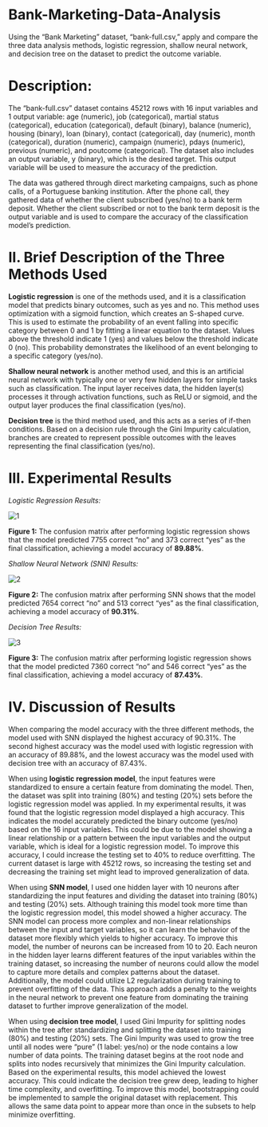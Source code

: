 # Bank-Marketing-Data-Analysis
Using the “Bank Marketing” dataset, “bank-full.csv,” apply and compare the three data analysis methods, logistic regression, shallow neural network, and decision tree on the dataset to predict the outcome variable.

# Description:
  The “bank-full.csv” dataset contains 45212 rows with 16 input variables and 1 
  output variable: age (numeric), job (categorical), martial status (categorical), education 
  (categorical), default (binary), balance (numeric), housing (binary), loan (binary), contact 
  (categorical), day (numeric), month (categorical), duration (numeric), campaign (numeric), 
  pdays (numeric), previous (numeric), and poutcome (categorical). The dataset also 
  includes an output variable, y (binary), which is the desired target. This output variable will 
  be used to measure the accuracy of the prediction.  
  
  The data was gathered through direct marketing campaigns, such as phone calls, of a 
  Portuguese banking institution. After the phone call, they gathered data of whether the 
  client subscribed (yes/no) to a bank term deposit. Whether the client subscribed or not to 
  the bank term deposit is the output variable and is used to compare the accuracy of the 
  classification model’s prediction. 

# II. Brief Description of the Three Methods Used  
  **Logistic regression** is one of the methods used, and it is a classification model that 
  predicts binary outcomes, such as yes and no. This method uses optimization with a 
  sigmoid function, which creates an S-shaped curve. This is used to estimate the probability 
  of an event falling into specific category between 0 and 1 by fitting a linear equation to the 
  dataset. Values above the threshold indicate 1 (yes) and values below the threshold 
  indicate 0 (no). This probability demonstrates the likelihood of an event belonging to a 
  specific category (yes/no). 
  
  **Shallow neural network** is another method used, and this is an artificial neural network 
  with typically one or very few hidden layers for simple tasks such as classification. The 
  input layer receives data, the hidden layer(s) processes it through activation functions, 
  such as ReLU or sigmoid, and the output layer produces the final classification (yes/no). 
  
  **Decision tree** is the third method used, and this acts as a series of if-then conditions. 
  Based on a decision rule through the Gini Impurity calculation, branches are created to 
  represent possible outcomes with the leaves representing the final classification (yes/no). 

# III. Experimental Results  
  _Logistic Regression Results:_
  
  ![1](https://github.com/user-attachments/assets/5332d15d-4258-445c-8fef-57407eee8758)
  
  **Figure 1:** The confusion matrix after performing logistic regression shows that the model 
  predicted 7755 correct “no” and 373 correct “yes” as the final classification, achieving a 
  model accuracy of **89.88%**. 

  _Shallow Neural Network (SNN) Results:_
  
  ![2](https://github.com/user-attachments/assets/baf130c9-7e8f-4190-87dd-1af5517da515)

  **Figure 2:** The confusion matrix after performing SNN shows that the model predicted 7654 
  correct “no” and 513 correct “yes” as the final classification, achieving a model accuracy of 
  **90.31%**. 

  _Decision Tree Results:_
  
  ![3](https://github.com/user-attachments/assets/d17aec26-56ea-4d99-85e4-46ccdecc3251)

  **Figure 3:** The confusion matrix after performing logistic regression shows that the model 
  predicted 7360 correct “no” and 546 correct “yes” as the final classification, achieving a 
  model accuracy of **87.43%**. 

# IV. Discussion of Results 
  When comparing the model accuracy with the three different methods, the model used 
  with SNN displayed the highest accuracy of 90.31%. The second highest accuracy was the 
  model used with logistic regression with an accuracy of 89.88%, and the lowest accuracy 
  was the model used with decision tree with an accuracy of 87.43%. 
  
  When using **logistic regression model**, the input features were standardized to ensure a 
  certain feature from dominating the model. Then, the dataset was split into training (80%) 
  and testing (20%) sets before the logistic regression model was applied. In my 
  experimental results, it was found that the logistic regression model displayed a high 
  accuracy. This indicates the model accurately predicted the binary outcome (yes/no) 
  based on the 16 input variables. This could be due to the model showing a linear 
  relationship or a pattern between the input variables and the output variable, which is ideal 
  for a logistic regression model. To improve this accuracy, I could increase the testing set to 
  40% to reduce overfitting. The current dataset is large with 45212 rows, so increasing the 
  testing set and decreasing the training set might lead to improved generalization of data. 
  
  When using **SNN model**, I used one hidden layer with 10 neurons after standardizing the 
  input features and dividing the dataset into training (80%) and testing (20%) sets. Although 
  training this model took more time than the logistic regression model, this model showed a 
  higher accuracy. The SNN model can process more complex and non-linear relationships 
  between the input and target variables, so it can learn the behavior of the dataset more 
  flexibly which yields to higher accuracy. To improve this model, the number of neurons can 
  be increased from 10 to 20. Each neuron in the hidden layer learns different features of the 
  input variables within the training dataset, so increasing the number of neurons could allow 
  the model to capture more details and complex patterns about the dataset. Additionally, 
  the model could utilize L2 regularization during training to prevent overfitting of the data. 
  This approach adds a penalty to the weights in the neural network to prevent one feature 
  from dominating the training dataset to further improve generalization of the model. 
  
  When using **decision tree model**, I used Gini Impurity for splitting nodes within the tree 
  after standardizing and splitting the dataset into training (80%) and testing (20%) sets. The 
  Gini Impurity was used to grow the tree until all nodes were “pure” (1 label: yes/no) or the 
  node contains a low number of data points. The training dataset begins at the root node 
  and splits into nodes recursively that minimizes the Gini Impurity calculation. Based on the 
  experimental results, this model achieved the lowest accuracy. This could indicate the 
  decision tree grew deep, leading to higher time complexity, and overfitting. To improve this 
  model, bootstrapping could be implemented to sample the original dataset with 
  replacement. This allows the same data point to appear more than once in the subsets to 
  help minimize overfitting. 
